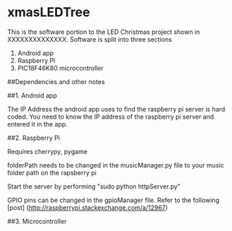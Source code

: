 # xmasLEDTree

This is the software portion to the LED Christmas project shown in XXXXXXXXXXXXXX. Software is split into three sections

1. Android app
2. Raspberry Pi
3. PIC18F46K80 microcontroller

##Dependencies and other notes

##1. Android app

The IP Address the android app uses to find the raspberry pi server is hard coded. You need to know the IP address of the raspberry pi server and entered it in the app.

##2. Raspberry Pi

Requires cherrypy, pygame

folderPath needs to be changed in the musicManager.py file to your music folder path on the rapsberry pi

Start the server by performing "sudo python httpServer.py"

GPIO pins can be changed in the gpioManager file. Refer to the following [post] (http://raspberrypi.stackexchange.com/a/12967)

##3. Microcontroller
